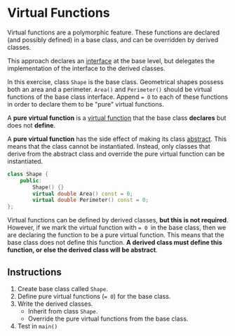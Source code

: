 # Virtual Functions

Virtual functions are a polymorphic feature. These functions are declared (and possibly defined) in a base class, and can be overridden by derived classes.

This approach declares an [interface](http://isocpp.github.io/CppCoreGuidelines/CppCoreGuidelines#S-glossary) at the base level, but delegates the implementation of the interface to the derived classes.

In this exercise, class `Shape` is the base class. Geometrical shapes possess both an area and a perimeter. `Area()` and `Perimeter()` should be virtual functions of the base class interface. Append `= 0` to each of these functions in order to declare them to be "pure" virtual functions.

A **pure virtual function** is a [virtual function](http://isocpp.github.io/CppCoreGuidelines/CppCoreGuidelines#S-glossary) that the base class **declares** but does not **define**.

A **pure virtual function** has the side effect of making its class [abstract](http://isocpp.github.io/CppCoreGuidelines/CppCoreGuidelines#S-glossary). This means that the class cannot be instantiated. Instead, only classes that derive from the abstract class and override the pure virtual function can be instantiated.

```C++
class Shape {
    public:
        Shape() {}
        virtual double Area() const = 0;
        virtual double Perimeter() const = 0;
};
```

Virtual functions can be defined by derived classes, **but this is not required**. However, if we mark the virtual function with `= 0 `in the base class, then we are declaring the function to be a pure virtual function. This means that the base class does not define this function. **A derived class must define this function, or else the derived class will be abstract**.

## Instructions
1. Create base class called `Shape`.
2. Define pure virtual functions (`= 0`) for the base class.
3. Write the derived classes.
    - Inherit from class `Shape`.
    - Override the pure virtual functions from the base class.
4. Test in `main()`
